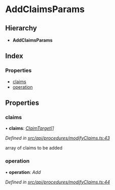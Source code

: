 # AddClaimsParams

## Hierarchy

* **AddClaimsParams**

## Index

### Properties

* [claims](addclaimsparams.md#claims)
* [operation](addclaimsparams.md#operation)

## Properties

### claims

• **claims**: [_ClaimTarget_](claimtarget.md)_\[\]_

_Defined in_ [_src/api/procedures/modifyClaims.ts:43_](https://github.com/PolymathNetwork/polymesh-sdk/blob/56921667/src/api/procedures/modifyClaims.ts#L43)

array of claims to be added

### operation

• **operation**: _Add_

_Defined in_ [_src/api/procedures/modifyClaims.ts:44_](https://github.com/PolymathNetwork/polymesh-sdk/blob/56921667/src/api/procedures/modifyClaims.ts#L44)

